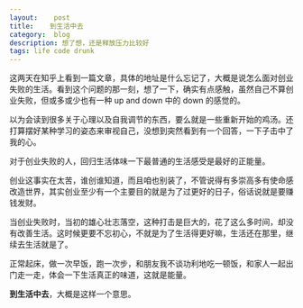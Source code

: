 ```yaml
---
layout:    post
title:    到生活中去
category:  blog
description: 想了想，还是释放压力比较好
tags: life code drunk
---
```

这两天在知乎上看到一篇文章，具体的地址是什么忘记了，大概是说怎么面对创业失败的生活。看到这个问题的那一刻，想了一下，确实有点感触，虽然自己不算创业失败，但或多或少也有一种 up and down 中的 down 的感觉的。

以为会读到很多关于心理以及自我调节的东西，要么就是一些重新开始的鸡汤。还打算摆好某种学习的姿态来审视自己，没想到突然看到有一个回答，一下子击中了我的心。

对于创业失败的人，回归生活体味一下最普通的生活感受是最好的正能量。

创业这事实在太苦，谁创谁知道，而且咱也别装了，不管说得有多崇高多有使命感改造世界，其实创业至少有一个主要目的就是为了过更好的日子，俗话说就是要赚钱发财。

当创业失败时，当初的雄心壮志落空，这种打击是巨大的，花了这么多时间，却没有改善生活。这时候更要不忘初心，不就是为了生活得更好嘛，生活还在那里，继续去生活就是了。

正常起床，做一次早饭，跑一次步，和朋友我不谈功利地吃一顿饭，和家人一起出门走一走，体会一下生活真正的味道，这就是能量。

**到生活中去**，大概是这样一个意思。
